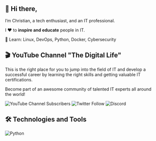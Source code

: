 ## 👋 Hi there,
I’m Christian, a tech enthusiast, and an IT professional.

I ❤️ to **inspire and educate** people in IT.

🚀 Learn: Linux, DevOps, Python, Docker, Cybersecurity


## 🎬 YouTube Channel "The Digital Life"

This is the right place for you to jump into the field of IT and develop a successful career by learning the right skills and getting valuable IT certifications.

Become part of an awesome community of talented IT experts all around the world!


![YouTube Channel Subscribers](https://img.shields.io/youtube/channel/subscribers/UCZNhwA1B5YqiY1nLzmM0ZRg?label=Watch%20me%20on%20YouTube&logo=youtube&logoColor=red&style=for-the-badge)
![Twitter Follow](https://img.shields.io/twitter/follow/christian_tdl?color=blue&logo=twitter&style=for-the-badge)
![Discord](https://img.shields.io/discord/702179729767268433?label=Join%20the%20community&logo=discord&style=for-the-badge)


## 🛠️ Technologies and Tools
<p>
  <img alt="Python" src="https://img.shields.io/badge/-Python-000?style=for-the-badge&logo=python&logoColor=white" /> 
</p>
